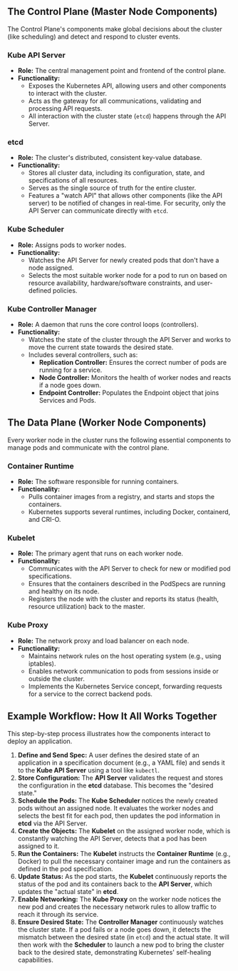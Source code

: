 ## The Control Plane (Master Node Components)

The Control Plane's components make global decisions about the cluster (like scheduling) and detect and respond to cluster events.

### Kube API Server
* **Role:** The central management point and frontend of the control plane.
* **Functionality:**
    * Exposes the Kubernetes API, allowing users and other components to interact with the cluster.
    * Acts as the gateway for all communications, validating and processing API requests.
    * All interaction with the cluster state (`etcd`) happens through the API Server.

### etcd
* **Role:** The cluster's distributed, consistent key-value database.
* **Functionality:**
    * Stores all cluster data, including its configuration, state, and specifications of all resources.
    * Serves as the single source of truth for the entire cluster.
    * Features a "watch API" that allows other components (like the API server) to be notified of changes in real-time. For security, only the API Server can communicate directly with `etcd`.

### Kube Scheduler
* **Role:** Assigns pods to worker nodes.
* **Functionality:**
    * Watches the API Server for newly created pods that don't have a node assigned.
    * Selects the most suitable worker node for a pod to run on based on resource availability, hardware/software constraints, and user-defined policies.

### Kube Controller Manager
* **Role:** A daemon that runs the core control loops (controllers).
* **Functionality:**
    * Watches the state of the cluster through the API Server and works to move the current state towards the desired state.
    * Includes several controllers, such as:
        * **Replication Controller:** Ensures the correct number of pods are running for a service.
        * **Node Controller:** Monitors the health of worker nodes and reacts if a node goes down.
        * **Endpoint Controller:** Populates the Endpoint object that joins Services and Pods.

## The Data Plane (Worker Node Components)

Every worker node in the cluster runs the following essential components to manage pods and communicate with the control plane.

### Container Runtime
* **Role:** The software responsible for running containers.
* **Functionality:**
    * Pulls container images from a registry, and starts and stops the containers.
    * Kubernetes supports several runtimes, including Docker, containerd, and CRI-O.

### Kubelet
* **Role:** The primary agent that runs on each worker node.
* **Functionality:**
    * Communicates with the API Server to check for new or modified pod specifications.
    * Ensures that the containers described in the PodSpecs are running and healthy on its node.
    * Registers the node with the cluster and reports its status (health, resource utilization) back to the master.

### Kube Proxy
* **Role:** The network proxy and load balancer on each node.
* **Functionality:**
    * Maintains network rules on the host operating system (e.g., using iptables).
    * Enables network communication to pods from sessions inside or outside the cluster.
    * Implements the Kubernetes Service concept, forwarding requests for a service to the correct backend pods.

## Example Workflow: How It All Works Together

This step-by-step process illustrates how the components interact to deploy an application.

1.  **Define and Send Spec:** A user defines the desired state of an application in a specification document (e.g., a YAML file) and sends it to the **Kube API Server** using a tool like `kubectl`.
2.  **Store Configuration:** The **API Server** validates the request and stores the configuration in the **etcd** database. This becomes the "desired state."
3.  **Schedule the Pods:** The **Kube Scheduler** notices the newly created pods without an assigned node. It evaluates the worker nodes and selects the best fit for each pod, then updates the pod information in **etcd** via the API Server.
4.  **Create the Objects:** The **Kubelet** on the assigned worker node, which is constantly watching the API Server, detects that a pod has been assigned to it.
5.  **Run the Containers:** The **Kubelet** instructs the **Container Runtime** (e.g., Docker) to pull the necessary container image and run the containers as defined in the pod specification.
6.  **Update Status:** As the pod starts, the **Kubelet** continuously reports the status of the pod and its containers back to the **API Server**, which updates the "actual state" in **etcd**.
7.  **Enable Networking:** The **Kube Proxy** on the worker node notices the new pod and creates the necessary network rules to allow traffic to reach it through its service.
8.  **Ensure Desired State:** The **Controller Manager** continuously watches the cluster state. If a pod fails or a node goes down, it detects the mismatch between the desired state (in `etcd`) and the actual state. It will then work with the **Scheduler** to launch a new pod to bring the cluster back to the desired state, demonstrating Kubernetes' self-healing capabilities.
